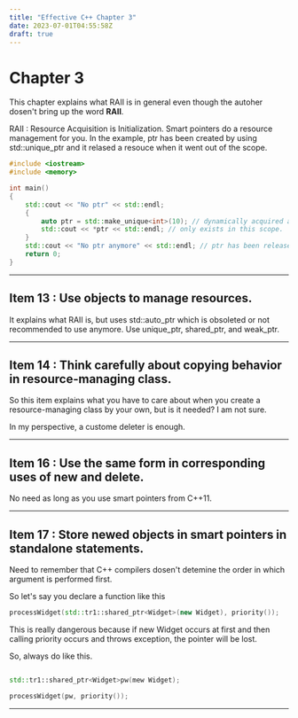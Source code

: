 ```yaml
---
title: "Effective C++ Chapter 3"
date: 2023-07-01T04:55:58Z
draft: true
---
```


# Chapter 3

This chapter explains what RAII is in general even though the autoher dosen't bring up the word **RAII**.

RAII : Resource Acquisition is Initialization.
Smart pointers do a resource management for you. In the example, ptr has been created by using std::unique_ptr and it relased a resouce when it went out of the scope.

```cpp
#include <iostream>
#include <memory>

int main()
{
    std::cout << "No ptr" << std::endl;
    {
        auto ptr = std::make_unique<int>(10); // dynamically acquired a memory.
        std::cout << *ptr << std::endl; // only exists in this scope.
    }
    std::cout << "No ptr anymore" << std::endl; // ptr has been released automatically.
    return 0;
}

```
***

## Item 13 : Use objects to manage resources.

It explains what RAII is, but uses std::auto_ptr which is obsoleted or not recommended to use anymore.
Use unique_ptr, shared_ptr, and weak_ptr.

***

## Item 14 : Think carefully about copying behavior in resource-managing class.
So this item explains what you have to care about when you create a resource-managing class by your own, but is it needed?
I am not sure.

In my perspective, a custome deleter is enough.



***


## Item 16 : Use the same form in corresponding uses of new and delete.

No need as long as you use smart pointers from C++11.

***

## Item 17 : Store newed objects in smart pointers in standalone statements.
Need to remember that C++ compilers dosen't detemine the order in which argument is performed first.

So let's say you declare a function like this

```cpp
processWidget(std::tr1::shared_ptr<Widget>(new Widget), priority());

```

This is really dangerous because if new Widget occurs at first and then calling priority occurs and throws exception, the pointer will be lost.

So, always do like this.

```cpp

std::tr1::shared_ptr<Widget>pw(mew Widget);

processWidget(pw, priority());

```

***
